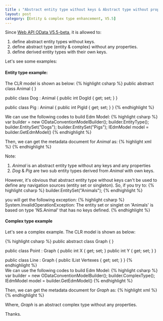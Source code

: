 ```yaml
---
title : "Abstract entity type without keys & Abstract type without properties & Derived entity type with their own keys"
layout: post
category: [Entity & complex type enhancement, V5.5]
---
```


Since [Web API OData V5.5-beta](http://www.nuget.org/packages/Microsoft.AspNet.OData/5.5.0-beta), it is allowed to:

1. define abstract entity types without keys. 
2. define abstract type (entity & complex) without any properties.
3. define derived entity types with their own keys.

Let's see some examples:

#### Entity type example:

The CLR model is shown as below:
{% highlight csharp %}
public abstract class Animal
{
}

public class Dog : Animal
{
  public int DogId { get; set; }
}

public class Pig : Animal
{
  public int PigId { get; set; }
}
{% endhighlight %}

We can use the following codes to build Edm Model:
{% highlight csharp %}
  var builder = new ODataConventionModelBuilder();
  builder.EntityType<Animal>();
  builder.EntitySet<Dog>("Dogs");
  builder.EntitySet<Pig>("Pigs");
  IEdmModel model = builder.GetEdmModel()
{% endhighlight %}

Then, we can get the metadata document for *Animal* as:
{% highlight xml %}
<EntityType Name="Animal" Abstract="true" />
<EntityType Name="Dog" BaseType="NS.Animal">
    <Key>
        <PropertyRef Name="DogId" />
    </Key>
    <Property Name="DogId" Type="Edm.Int32" Nullable="false" />
</EntityType>
<EntityType Name="Pig" BaseType="NS.Animal">
    <Key>
        <PropertyRef Name="PigId" />
    </Key>
    <Property Name="PigId" Type="Edm.Int32" Nullable="false" />
</EntityType>
{% endhighlight %}

Note:
1. *Animal* is an abstract entity type without any keys and any properties
2. *Dog* & *Pig* are two sub entity types derived from *Animal* with own keys. 

However, it's obvious that abstract entity type without keys can't be used to define any navigation sources (entity set or singleton). 
So, if you try to:
{% highlight csharp %}
builder.EntitySet<Animal>("Animals");
{% endhighlight %}

you will get the following exception:
{% highlight csharp %}
System.InvalidOperationException: The entity set or singlet on 'Animals' is based on type 'NS.Animal' that has no keys defined.
{% endhighlight %}

#### Complex type example

Let's see a complex example. The CLR model is shown as below:

{% highlight csharp %}
public abstract class Graph
{ }

public class Point : Graph
{
  public int X { get; set; }
  public int Y { get; set; }
}

public class Line : Graph
{
  public IList<Point> Vertexes { get; set; }
}
{% endhighlight %}    
We can use the following codes to build Edm Model:
{% highlight csharp %}
  var builder = new ODataConventionModelBuilder();
  builder.ComplexType<Graph>();
  IEdmModel model = builder.GetEdmModel()
{% endhighlight %}

Then, we can get the metadata document for *Graph* as:
{% highlight xml %}
<ComplexType Name="Graph" Abstract="true" />
<ComplexType Name="Point" BaseType="NS.Graph">
    <Property Name="X" Type="Edm.Int32" Nullable="false" />
    <Property Name="Y" Type="Edm.Int32" Nullable="false" />
</ComplexType>
<ComplexType Name="Line" BaseType="NS.Graph">
    <Property Name="Vertexes" Type="Collection(NS.Point)" />
</ComplexType>
{% endhighlight %}

Where, *Graph* is an abstract complex type without any properties.      

Thanks.
